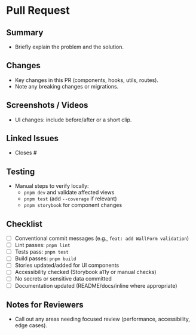 # Pull Request

## Summary

- Briefly explain the problem and the solution.

## Changes

- Key changes in this PR (components, hooks, utils, routes).
- Note any breaking changes or migrations.

## Screenshots / Videos

- UI changes: include before/after or a short clip.

## Linked Issues

- Closes #

## Testing

- Manual steps to verify locally:
  - `pnpm dev` and validate affected views
  - `pnpm test` (add `--coverage` if relevant)
  - `pnpm storybook` for component changes

## Checklist

- [ ] Conventional commit messages (e.g., `feat: add WallForm validation`)
- [ ] Lint passes: `pnpm lint`
- [ ] Tests pass: `pnpm test`
- [ ] Build passes: `pnpm build`
- [ ] Stories updated/added for UI components
- [ ] Accessibility checked (Storybook a11y or manual checks)
- [ ] No secrets or sensitive data committed
- [ ] Documentation updated (README/docs/inline where appropriate)

## Notes for Reviewers

- Call out any areas needing focused review (performance, accessibility, edge cases).
